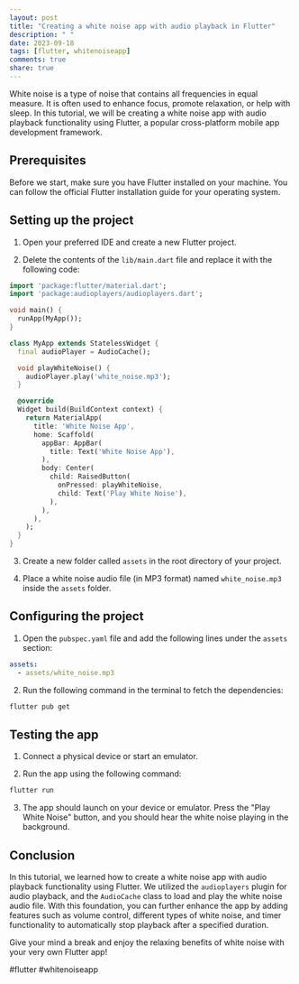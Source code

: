 ```yaml
---
layout: post
title: "Creating a white noise app with audio playback in Flutter"
description: " "
date: 2023-09-18
tags: [flutter, whitenoiseapp]
comments: true
share: true
---
```


White noise is a type of noise that contains all frequencies in equal measure. It is often used to enhance focus, promote relaxation, or help with sleep. In this tutorial, we will be creating a white noise app with audio playback functionality using Flutter, a popular cross-platform mobile app development framework.

## Prerequisites

Before we start, make sure you have Flutter installed on your machine. You can follow the official Flutter installation guide for your operating system.

## Setting up the project

1. Open your preferred IDE and create a new Flutter project.

2. Delete the contents of the `lib/main.dart` file and replace it with the following code:

```dart
import 'package:flutter/material.dart';
import 'package:audioplayers/audioplayers.dart';

void main() {
  runApp(MyApp());
}

class MyApp extends StatelessWidget {
  final audioPlayer = AudioCache();

  void playWhiteNoise() {
    audioPlayer.play('white_noise.mp3');
  }

  @override
  Widget build(BuildContext context) {
    return MaterialApp(
      title: 'White Noise App',
      home: Scaffold(
        appBar: AppBar(
          title: Text('White Noise App'),
        ),
        body: Center(
          child: RaisedButton(
            onPressed: playWhiteNoise,
            child: Text('Play White Noise'),
          ),
        ),
      ),
    );
  }
}
```

3. Create a new folder called `assets` in the root directory of your project.

4. Place a white noise audio file (in MP3 format) named `white_noise.mp3` inside the `assets` folder.

## Configuring the project

1. Open the `pubspec.yaml` file and add the following lines under the `assets` section:

```yaml
assets:
  - assets/white_noise.mp3
```

2. Run the following command in the terminal to fetch the dependencies:

```bash
flutter pub get
```

## Testing the app

1. Connect a physical device or start an emulator.

2. Run the app using the following command:

```bash
flutter run
```

3. The app should launch on your device or emulator. Press the "Play White Noise" button, and you should hear the white noise playing in the background.

## Conclusion

In this tutorial, we learned how to create a white noise app with audio playback functionality using Flutter. We utilized the `audioplayers` plugin for audio playback, and the `AudioCache` class to load and play the white noise audio file. With this foundation, you can further enhance the app by adding features such as volume control, different types of white noise, and timer functionality to automatically stop playback after a specified duration.

Give your mind a break and enjoy the relaxing benefits of white noise with your very own Flutter app!

#flutter #whitenoiseapp